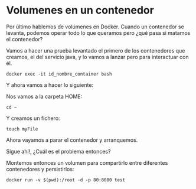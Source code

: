 # Volumenes en un contenedor

Por último hablemos de volúmenes en Docker. Cuando un contenedor se levanta, podemos operar todo lo que queramos pero ¿qué pasa si matamos el contenedor?

Vamos a hacer una prueba levantado el primero de los contenedores que creamos, el del servicio java, y lo vamos a lanzar pero para interactuar con él.

```
docker exec -it id_nombre_container bash
```

Y ahora vamos a hacer lo siguiente:

Nos vamos a la carpeta HOME:

```
cd ~
```

Y creamos un fichero:

```
touch myFile
```

Ahora vayamos a parar el contenedor y arranquemos. 

Sigue ahí!, ¿Cuál es el problema entonces?

Montemos entonces un volumen para compartirlo entre diferentes contenedores y persistirlos:

```
docker run -v $(pwd):/root -d -p 80:8080 test
```

